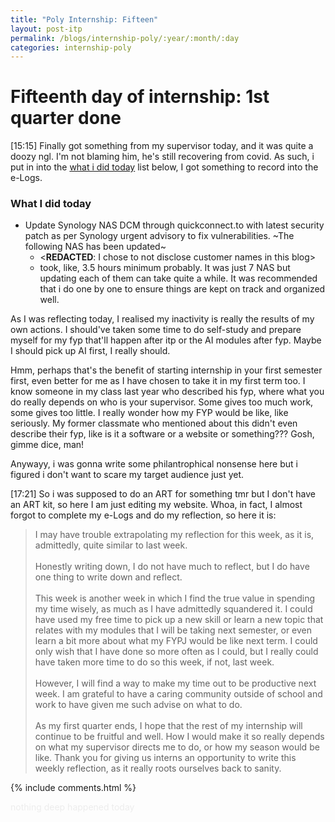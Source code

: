 ```yaml
---
title: "Poly Internship: Fifteen"
layout: post-itp
permalink: /blogs/internship-poly/:year/:month/:day
categories: internship-poly
---
```

# Fifteenth day of internship: 1st quarter done

<span class="timestamp">[15:15]</span> Finally got something from my supervisor today, and it was quite a doozy ngl. I'm not blaming him, he's still recovering from covid. As such, i put in into the [what i did today](#what-i-did-today) list below, I got something to record into the e-Logs.

### What I did today
* Update Synology NAS DCM through quickconnect.to with latest security patch as per Synology urgent advisory to fix vulnerabilities. ~The following NAS has been updated~
    * &lt;**REDACTED**: I chose to not disclose customer names in this blog&gt;
    * took, like, 3.5 hours minimum probably. It was just 7 NAS but updating each of them can take quite a while. It was recommended that i do one by one to ensure things are kept on track and organized well.

As I was reflecting today, I realised my inactivity is really the results of my own actions. I should've taken some time to do self-study and prepare myself for my fyp that'll happen after itp or the AI modules after fyp. Maybe I should pick up AI first, I really should.

Hmm, perhaps that's the benefit of starting internship in your first semester first, even better for me as I have chosen to take it in my first term too. I know someone in my class last year who described his fyp, where what you do really depends on who is your supervisor. Some gives too much work, some gives too little. I really wonder how my FYP would be like, like seriously. My former classmate who mentioned about this didn't even describe their fyp, like is it a software or a website or something??? Gosh, gimme dice, man!

Anywayy, i was gonna write some philantrophical nonsense here but i figured i don't want to scare my target audience just yet.

<span class="timestamp">[17:21]</span> So i was supposed to do an ART for something tmr but I don't have an ART kit, so here I am just editing my website. Whoa, in fact, I almost forgot to complete my e-Logs and do my reflection, so here it is:

>I may have trouble extrapolating my reflection for this week, as it is, admittedly, quite similar to last week. <br><br>Honestly writing down, I do not have much to reflect, but I do have one thing to write down and reflect. <br><br>This week is another week in which I find the true value in spending my time wisely, as much as I have admittedly squandered it. I could have used my free time to pick up a new skill or learn a new topic that relates with my modules that I will be taking next semester, or even learn a bit more about what my FYPJ would be like next term. I could only wish that I have done so more often as I could, but I really could have taken more time to do so this week, if not, last week. <br><br>However, I will find a way to make my time out to be productive next week. I am grateful to have a caring community outside of school and work to have given me such advise on what to do.  <br><br>As my first quarter ends, I hope that the rest of my internship will continue to be fruitful and well. How I would make it so really depends on what my supervisor directs me to do, or how my season would be like. Thank you for giving us interns an opportunity to write this weekly reflection, as it really roots ourselves back to sanity.

{% include comments.html %}

<span class="disable-selection" onclick="loadText()" style="color:#0001;">nothing deep happened today</span>
<span class="disable-selection" id="load-text" style="display:none;">Yesterday after YS rehearsal, I was very comforted at how someone else like me (in NYP too so their results also came out) also went downhill. I had even more joy when they mentioned "in everything, praise God", like heck yeah E! Good lord, I really am not alone in this world!</span>